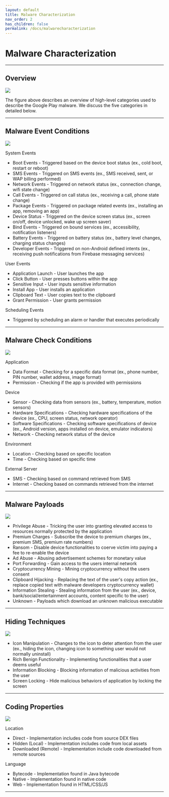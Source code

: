 ```yaml
---
layout: default
title: Malware Characterization
nav_order: 2
has_children: false
permalink: /docs/malwarecharacterization
---
```


# Malware Characterization
---

## Overview

![](../img/characteristic_overview.png)

The figure above describes an overview of high-level categories used to describe the Google Play malware. We discuss the five categories in detailed below.

---

## Malware Event Conditions

![](../img/characteristic_eventconditions.png)

System Events
* Boot Events - Triggered based on the device boot status (ex., cold boot, restart or reboot)
* SMS Events - Triggered on SMS events (ex., SMS received, sent, or WAP billing performed)
* Network Events - Triggered on network status (ex., connection change, wifi state change)
* Call Events - Triggered on call status (ex., receiving a call, phone state change)
* Package Events - Triggered on package related events (ex., installing an app, removing an app)
* Device Status - Triggered on the device screen status (ex., screen on/off, device unlocked, wake up screen saver)
* Bind Events - Triggered on bound services (ex., accessibility, notification listeners) 
* Battery Events - Triggered on battery status (ex., battery level changes, charging status changes)
* Developer Events - Triggered on non-Android defined intents (ex., receiving push notifications from Firebase messaging services)

User Events
* Application Launch - User launches the app
* Click Button - User presses buttons within the app
* Sensitive Input - User inputs sensitive information
* Install App - User installs an application
* Clipboard Text - User copies text to the clipboard
* Grant Permission - User grants permission

Scheduling Events
* Triggered by scheduling an alarm or handler that executes periodically

---

## Malware Check Conditions

![](../img/characteristic_checkconditions.png)

Application
* Data Format - Checking for a specific data format (ex., phone number, PIN number, wallet address, image format)
* Permission - Checking if the app is provided with permissions

Device
* Sensor - Checking data from sensors (ex., battery, temperature, motion sensors)
* Hardware Specifications - Checking hardware specifications of the device (ex., CPU, screen status, network operator)
* Software Specifications - Checking software specifications of device (ex., Android version, apps installed on device, emulator indicators)
* Network - Checking network status of the device

Environment
* Location - Checking based on specific location
* Time - Checking based on specific time

External Server
* SMS - Checking based on command retrieved from SMS
* Internet - Checking based on commands retrieved from the internet

---

## Malware Payloads

![](../img/characteristic_payloads.png)

* Privilege Abuse - Tricking the user into granting elevated access to resources normally protected by the application
* Premium Charges - Subscribe the device to premium charges (ex., premium SMS, premium rate numbers)
* Ransom - Disable device functionalities to coerve victim into paying a fee to re-enable the device
* Ad Abuse - Abusing advertisement schemes for monetary value
* Port Forwarding - Gain access to the users internal network
* Cryptocurrency Mining - Mining cryptocurrency without the users consent
* Clipboard Hijacking - Replacing the text of the user's copy action (ex., replace copied text with malware developers cryptocurrency wallet) 
* Information Stealing - Stealing information from the user (ex., device, bank/social/entertainment accounts, content specific to the user)
* Unknown - Payloads which download an unknown malicious executable

---


## Hiding Techniques

![](../img/characteristic_hidingtechniques.png)

* Icon Manipulation - Changes to the icon to deter attention from the user (ex., hiding the icon, changing icon to something user would not normally uninstall)
* Rich Benign Functionality - Implementing functionalities that a user deems useful
* Information Blocking - Blocking information of malicious activities from the user
* Screen Locking - Hide malicious behaviors of application by locking the screen

---

## Coding Properties

![](../img/characteristic_codeproperties.png)

Location
* Direct - Implementation includes code from source DEX files
* Hidden (Local) - Implementation includes code from local assets
* Downloaded (Remote) - Implementation include code downloaded from remote sources

Language
* Bytecode - Implementation found in Java bytecode
* Native - Implementation found in native code
* Web - Implementation found in HTML/CSS/JS

---
